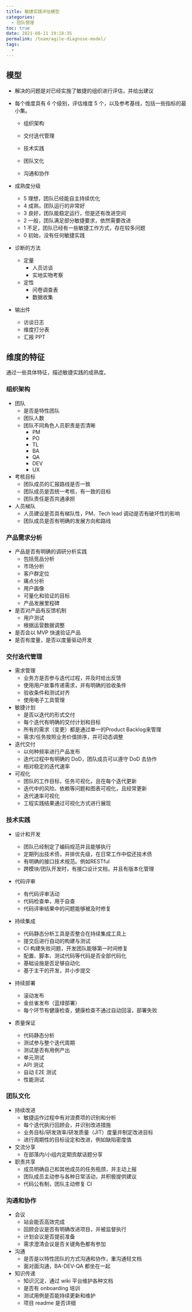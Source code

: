 ```yaml
---
title: 敏捷实践评估模型
categories: 
  - 团队管理
toc: true
date: 2021-08-11 19:18:35
permalink: /team/agile-diagnose-model/
tags: 
  - 
---
```


## 模型

- 解决的问题是对已经实施了敏捷的组织进行评估，并给出建议

- 每个维度具有 6 个级别，评估维度 5 个，以及参考基线，包括一些指标的最小集。
  - 组织架构

  - 交付迭代管理

  - 技术实践

  - 团队文化

  - 沟通和协作

- 成熟度分级

  - 5 理想，团队已经能自主持续优化
  - 4 成熟，团队运行的非常好
  - 3 良好，团队能稳定运行，但是还有改进空间
  - 2 一般，团队满足部分敏捷要求，依然需要改进
  - 1 不足，团队已经有一些敏捷工作方式，存在较多问题
  - 0 初始，没有任何敏捷实践

- 诊断的方法
  - 定量
    - 人员访谈
    - 实地实物考察
  - 定性
    - 问卷调查表
    - 数据收集
  
- 输出件

  - 访谈日志
  - 维度打分表
  - 汇报 PPT


## 维度的特征

通过一些具体特征，描述敏捷实践的成熟度。

### 组织架构

- 团队
  - 是否是特性团队
  - 团队人数
  - 团队不同角色人员职责是否清晰
    - PM
    - PO
    - TL
    - BA
    - QA
    - DEV
    - UX
- 考核目标
  - 团队成员的汇报路线是否一致
  - 团队成员是否统一考核，有一致的目标
  - 团队责任是否共通承担
- 人员梯队
  - 人员建设是否具有梯队性，PM、Tech lead 调动是否有破坏性的影响
  - 团队成员是否有明确的发展方向和路线

### 产品需求分析

- 产品是否有明确的调研分析实践
  - 包括竞品分析
  - 市场分析
  - 客户群定位
  - 痛点分析
  - 用户画像
  - 可量化和验证的目标
  - 产品发展里程碑
- 是否对产品有反馈机制
  - 用户测试
  - 根据运营数据调整
- 是否会以 MVP 快速验证产品
- 是否有度量，是否以度量驱动开发

### 交付迭代管理

- 需求管理
  - 业务方是否参与迭代过程，并及时给出反馈
  - 使用用户故事传递需求，并有明确的验收条件
  - 验收条件和测试对齐
  - 使用电子工具管理
- 敏捷计划
  - 是否以迭代的形式交付
  - 每个迭代有明确的交付计划和目标
  - 所有的需求（变更）都是通过单一的Product Backlog来管理
  - 需求/任务按照业务价值排序，并可动态调整
- 迭代交付
  - 以何种频率进行产品发布
  - 迭代过程中有明确的 DoD，团队成员可以遵守 DoD 去协作
  - 相对稳定的迭代速率
- 可视化
  - 团队的工作目标，任务可视化，且在每个迭代更新
  - 迭代中的风险、依赖等问题和图表可视化，且经常更新
  - 迭代速率可视化
  - 工程实践结果通过可视化方式进行展现

### 技术实践

- 设计和开发
  - 团队已经制定了编码规范并且能够执行
  - 定期列出技术债，并排优先级，在日常工作中偿还技术债
  - 有明确的接口技术规范。例如RESTful
  - 跨模块/团队开发时，有接口设计文档，并且有版本化管理
- 代码评审
  - 有代码评审活动
  - 代码检查单，用于自查
  - 代码评审结果中的问题能够被及时修复

- 持续集成
  - 代码静态分析工具是否整合在持续集成工具上
  - 提交后进行自动的构建与测试
  - CI 构建失败问题，开发团队能够第一时间修复
  - 配置、脚本、测试代码等代码是否全部代码化
  - 基础设施是否足够自动化
  - 基于主干的开发，并小步提交
- 持续部署
  - 滚动发布
  - 金丝雀发布（蓝绿部署）
  - 每个环节有健康检查，健康检查不通过自动回滚，部署失败
- 质量保证
  - 代码静态分析
  - 测试参与整个迭代周期
  - 测试是否有用例产出
  - 单元测试
  - API 测试
  - 自动 E2E 测试
  - 性能测试

### 团队文化

- 持续改进
  - 敏捷运作过程中有对浪费项的识别和分析
  - 每个迭代执行回顾会，并识别改进措施
  - 业务目标/研发效率/研发质量（JIT）度量并制定改进目标
  - 进行周期性的目标设定和改进，例如缺陷密度值
- 交流分享
  - 在部落内/小组内定期贡献话题分享
- 职责共享
  - 成员明确自己和其他成员的任务瓶颈，并主动上报
  - 团队成员主动参与各种日常活动，并积极提供建议
  - 代码公有制，团队主动修复 CI

### 沟通和协作

- 会议
  - 站会能否高效完成
  - 回顾会议是否有明确改进项目，并被监督执行
  - 计划会议是否提前准备
  - 需求澄清会议是否关键角色都有参加
- 沟通
  - 是否是以特性团队的方式沟通和协作，重沟通轻文档
  - 面对面沟通，BA-DEV-QA 都坐在一起
- 知识传递
  - 知识沉淀，通过 wiki 平台维护各种文档
  - 是否有 onboarding 培训
  - 测试用例是否能持续更新和维护
  - 项目 readme 是否详细

